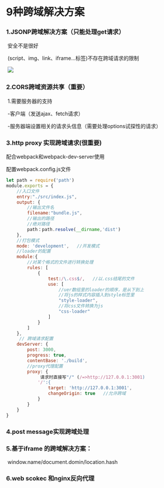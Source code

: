 # 9种跨域解决方案

### 1.JSONP跨域解决方案（只能处理get请求）

​	安全不是很好

​	(script、img、link、iframe...标签)不存在跨域请求的限制

​	![](C:\Users\Hg-huazai\AppData\Roaming\Typora\typora-user-images\image-20200920164050628.png)

### 2.CORS跨域资源共享（重要）

​	1.需要服务器的支持

​	-客户端（发送ajax、fetch请求）

​	-服务器端设置相关的请求头信息（需要处理options试探性的请求）

### 3.http proxy 实现跨域请求(很重要)

配合webpack和webpack-dev-server使用

配置webpack.config.js文件

```js
let path = require('path')
module.exports = {
    //入口文件
    entry:"./src/index.js",
    output: {
        //输出文件名
        filename:"bundle.js",
        //输出的路径
        //绝对路径
        path：path.resolve(__dirname,'dist')
    },
    //打包模式
    mode: 'development',   //开发模式
	//loader的配置
	module:{
        //对某个格式的文件进行转换处理
        rules: [
            {
                test:/\.css$/,   //以.css结尾的文件
                use: [
                    //uer数组里的loader的顺序，是从下到上
                    //将js的样式内容插入到style标签里
                    "style-loader",
                    //将css文件转换为js
                    "css-loader"
                ]
            }
        ]
    },
     // 跨域请求配置
    devServer: {
        post: 3000,
        progress: true,
        contentBase: './build',
       	//proxy代理配置
        proxy: {
             请求时直接写"/" (/=>http://127.0.0.1:3001)
            '/':{    
                target: 'http://127.0.0.1:3001',
                changeOrigin: true   //允许跨域
            }
        }
    }
}
```



### 4.post message实现跨域处理

### 5.基于iframe 的跨域解决方案：

​	window.name/document.domin/location.hash

### 6.web scokec 和nginx反向代理